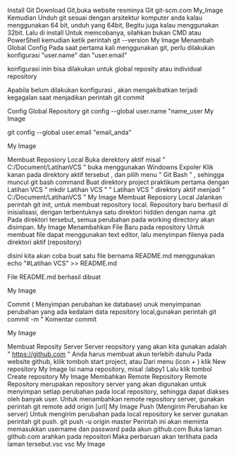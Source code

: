Install Git
Download Git,buka website resminya Git git-scm.com My_Image
Kemudian Unduh git sesuai dengan arsitektur komputer anda kalau menggunakan 64 bit, unduh yang 64bit, Begitu juga kalau menggunakan 32bit.
Lalu di install
Untuk memcobanya, silahkan bukan CMD atau PowerShell kemudian ketik perintah git --version My Image
Menambah Global Config
Pada saat pertama kali menggunakan git, perlu dilakukan konfigurasi "user.name" dan "user.email"

konfigurasi inin bisa dilakukan untuk global reposity atau individual repository

Apabila belum dilakukan konfigurasi , akan mengakibatkan terjadi kegagalan saat menjadikan perintah git commit

Config Global Repository git config --global user.name "name_user My Image

git config --global user.email "email_anda"

My Image

Membuat Reposiory Local
Buka derektory aktif misal " C:/Document/LatihanVCS " buka menggunakan Windowns Expoler
Klik kanan pada direktory aktif tersebut , dan pilih menu " Git Bash " , sehingga muncul git bash command
Buat direktory project praktikum pertama dengan Latihan VCS " mkdir Latihan VCS " " Latihan VCS "
direktory aktif menjadi " C:/Document/LatihanVCS " My Image
Membuat Reposiory Local
Jalankan perintah git init, untuk membuat repository local.
Repository baru berhasil di inisialisasi, dengan terbentuknya satu direktori hidden dengan nama .git
Pada direktori tersebut, semua perubahan pada working directory akan disimpan. My Image
Menambahkan File Baru pada repository
Untuk membuat file dapat menggunakan text editor, lalu menyimpan filenya pada direktori aktif (repository)

disini kita akan coba buat satu file bernama README.md menggunakan echo "#Latihan VCS" >> README.md

File README.md berhasil dibuat

My Image

Commit ( Menyimpan perubahan ke database)
unuk menyimpanan perubahan yang ada kedalam data repository local,gunakan perintah git commit -m " Komentar commit

My Image

Membuat Reposity Server
Server reopsitory yang akan kita gunakan adalah " https://github.com "
Anda harus membuat akun terlebih dahulu
Pada website github, kilik tomboh start project, atau Dari menu (icon + ) klik New repository My Image
Isi nama repository, misal :labpy1
Lalu klik tombol Create repository My Image
Membahkan Remote Repository
Remote Repository merupakan repository server yang akan digunakan untuk menyimpan setiap perubahan pada local repository, sehingga dapat diakses oleh banyak user.
Untuk menambahkan remote repository server, gunakan perintah git remote add origin [url] My Image
Push (Mengirim Perubahan ke server)
Untuk mengirim perubahan pada local repository ke server gunakan perintah git push. git push -u origin master
Perintah ini akan meminta memasukkan username dan password pada akun github.com
Buka laman github.com arahkan pada repositori
Maka perbaruan akan terlihata pada laman tersebut.vsc vsc My Image
